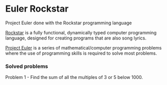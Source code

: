 # Euler Rockstar
Project Euler done with the Rockstar programming language

[Rockstar](https://github.com/RockstarLang/rockstar) is a fully functional, dynamically typed computer programming language, designed for creating programs that are also song lyrics.

[Project Euler](https://projecteuler.net/archives) is a series of mathematical/computer programming problems where the use of programming skills is required to solve most problems.

### Solved problems
Problem 1 - Find the sum of all the multiples of 3 or 5 below 1000.
